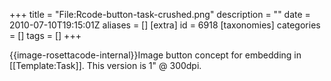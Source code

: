 +++
title = "File:Rcode-button-task-crushed.png"
description = ""
date = 2010-07-10T19:15:01Z
aliases = []
[extra]
id = 6918
[taxonomies]
categories = []
tags = []
+++

{{image-rosettacode-internal}}Image button concept for embedding in [[Template:Task]]. This version is 1" @ 300dpi.
